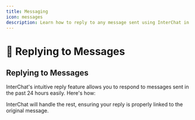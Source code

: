 ```yaml
---
title: Messaging
icon: messages
description: Learn how to reply to any message sent using InterChat in a hub
---
```


# 🔁 Replying to Messages

## Replying to Messages

InterChat's intuitive reply feature allows you to respond to messages sent in the past 24 hours easily. Here's how:

InterChat will handle the rest, ensuring your reply is properly linked to the original message.

<figure><img src="https://github.com/Discord-InterChat/docs/blob/main/.gitbook/assets/MsgReply.gif?raw=true" alt=""><figcaption></figcaption></figure>
